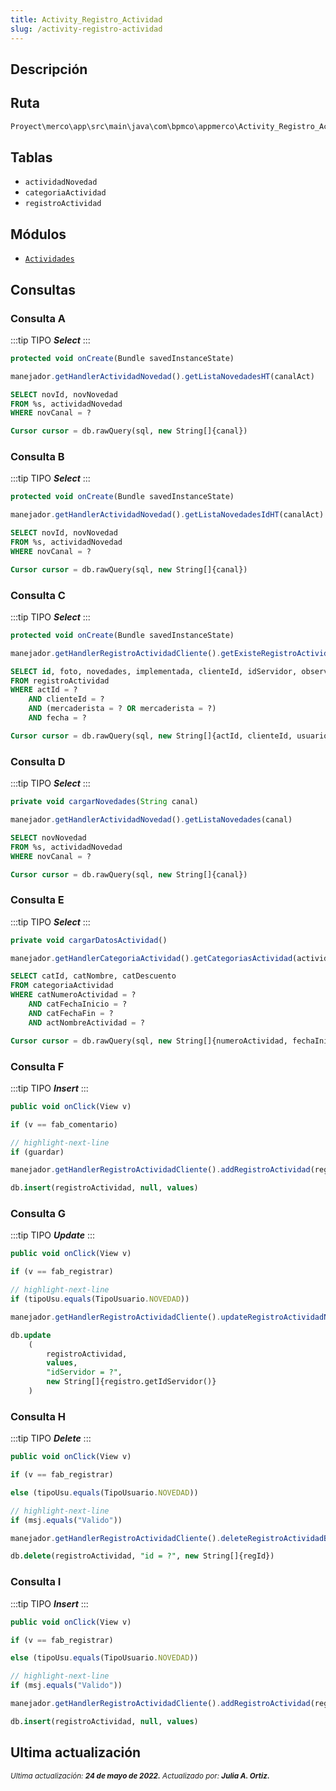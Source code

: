 ```yaml
---
title: Activity_Registro_Actividad
slug: /activity-registro-actividad
---
```


## Descripción

## Ruta

```js
Proyect\merco\app\src\main\java\com\bpmco\appmerco\Activity_Registro_Actividad.java
```

## Tablas

- ```actividadNovedad```
- ```categoriaActividad```
- ```registroActividad```

## Módulos

- [```Actividades```](../modules/modulo-40.md)

## Consultas

### Consulta A

:::tip TIPO
***Select***
:::

```js title="Método desde donde se invoca"
protected void onCreate(Bundle savedInstanceState)
```

```js title="Método"
manejador.getHandlerActividadNovedad().getListaNovedadesHT(canalAct)
```

```sql title="Query"
SELECT novId, novNovedad 
FROM %s, actividadNovedad 
WHERE novCanal = ?

Cursor cursor = db.rawQuery(sql, new String[]{canal})
```

### Consulta B

:::tip TIPO
***Select***
:::

```js title="Método desde donde se invoca"
protected void onCreate(Bundle savedInstanceState)
```

```js title="Método"
manejador.getHandlerActividadNovedad().getListaNovedadesIdHT(canalAct)
```

```sql title="Query"
SELECT novId, novNovedad 
FROM %s, actividadNovedad 
WHERE novCanal = ?

Cursor cursor = db.rawQuery(sql, new String[]{canal})
```

### Consulta C

:::tip TIPO
***Select***
:::

```js title="Método desde donde se invoca"
protected void onCreate(Bundle savedInstanceState)
```

```js title="Método"
manejador.getHandlerRegistroActividadCliente().getExisteRegistroActividad(String.valueOf(actividad.getActId()).replace("0100", ""), mPrefs.getString("usuario", ""), clienteId, Utilidades.getDate())
```

```sql title="Query"
SELECT id, foto, novedades, implementada, clienteId, idServidor, observacion, solucionada 
FROM registroActividad
WHERE actId = ? 
    AND clienteId = ? 
    AND (mercaderista = ? OR mercaderista = ?) 
    AND fecha = ?

Cursor cursor = db.rawQuery(sql, new String[]{actId, clienteId, usuario, "", fecha})
```

### Consulta D

:::tip TIPO
***Select***
:::

```js title="Método desde donde se invoca"
private void cargarNovedades(String canal)
```

```js title="Método"
manejador.getHandlerActividadNovedad().getListaNovedades(canal)
```

```sql title="Query"
SELECT novNovedad 
FROM %s, actividadNovedad 
WHERE novCanal = ?

Cursor cursor = db.rawQuery(sql, new String[]{canal})
```

### Consulta E

:::tip TIPO
***Select***
:::

```js title="Método desde donde se invoca"
private void cargarDatosActividad()
```

```js title="Método"
manejador.getHandlerCategoriaActividad().getCategoriasActividad(actividad.getActNumeroActividad(), actividad.getActFechaInicio(), actividad.getActFechaFin(), actividad.getActNombre())
```

```sql title="Query"
SELECT catId, catNombre, catDescuento 
FROM categoriaActividad
WHERE catNumeroActividad = ? 
    AND catFechaInicio = ? 
    AND catFechaFin = ? 
    AND actNombreActividad = ?

Cursor cursor = db.rawQuery(sql, new String[]{numeroActividad, fechaInicio, fechaFin, nombreActividad})
```

### Consulta F

:::tip TIPO
***Insert***
:::

```js title="Método desde donde se invoca"
public void onClick(View v)
```

```js title="Condiciones"
if (v == fab_comentario)

// highlight-next-line
if (guardar)
```

```js title="Método"
manejador.getHandlerRegistroActividadCliente().addRegistroActividad(regActividad)
```

```sql title="Query"
db.insert(registroActividad, null, values)
```

### Consulta G

:::tip TIPO
***Update***
:::

```js title="Método desde donde se invoca"
public void onClick(View v)
```

```js title="Condiciones"
if (v == fab_registrar)

// highlight-next-line
if (tipoUsu.equals(TipoUsuario.NOVEDAD))
```

```js title="Método"
manejador.getHandlerRegistroActividadCliente().updateRegistroActividadNovedad(regActividad)
```

```sql title="Query"
db.update
    (
        registroActividad, 
        values, 
        "idServidor = ?", 
        new String[]{registro.getIdServidor()}
    )
```

### Consulta H

:::tip TIPO
***Delete***
:::

```js title="Método desde donde se invoca"
public void onClick(View v)
```

```js title="Condiciones"
if (v == fab_registrar)

else (tipoUsu.equals(TipoUsuario.NOVEDAD))

// highlight-next-line
if (msj.equals("Valido"))
```

```js title="Método"
manejador.getHandlerRegistroActividadCliente().deleteRegistroActividadById(storage.get("RegistroActividad"))
```

```sql title="Query"
db.delete(registroActividad, "id = ?", new String[]{regId})
```

### Consulta I

:::tip TIPO
***Insert***
:::

```js title="Método desde donde se invoca"
public void onClick(View v)
```

```js title="Condiciones"
if (v == fab_registrar)

else (tipoUsu.equals(TipoUsuario.NOVEDAD))

// highlight-next-line
if (msj.equals("Valido"))
```

```js title="Método"
manejador.getHandlerRegistroActividadCliente().addRegistroActividad(regActividad)
```

```sql title="Query"
db.insert(registroActividad, null, values)
```

## Ultima actualización

<div class='ultima-actualizacion'> 
    <small> 
        <i> Ultima actualización: <b> 24 de mayo de 2022.</b> </i> 
    </small> 
    <small> 
        <i> Actualizado por: <b> Julia A. Ortiz.</b> </i> 
    </small> 
</div>
